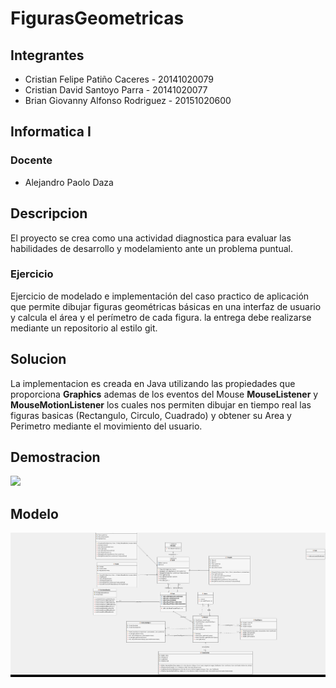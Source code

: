 # FigurasGeometricas

## Integrantes

* Cristian Felipe Patiño Caceres - 20141020079
* Cristian David Santoyo Parra - 20141020077 
* Brian Giovanny Alfonso Rodriguez - 20151020600

## Informatica I

### Docente

* Alejandro Paolo Daza 

## Descripcion

El proyecto se crea como una actividad diagnostica para evaluar las habilidades de desarrollo y modelamiento ante un problema puntual.

### Ejercicio

Ejercicio de modelado e implementación del caso practico de aplicación que permite dibujar figuras geométricas básicas en una interfaz de usuario y calcula el área y el perímetro de cada figura. la entrega debe realizarse mediante un repositorio al estilo git.

## Solucion 

La implementacion es creada en Java utilizando las propiedades que proporciona **Graphics** ademas de los eventos del Mouse **MouseListener** y **MouseMotionListener** los cuales nos permiten dibujar en tiempo real las figuras basicas (Rectangulo, Circulo, Cuadrado) y obtener su Area y Perimetro mediante el movimiento del usuario.

## Demostracion 
![](gif_aplicacion.gif)

## Modelo
![](Diagrama_de_clases.png)
